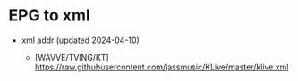 # EPG to xml

* xml addr (updated 2024-04-10)

  - [WAVVE/TVING/KT]
    https://raw.githubusercontent.com/jassmusic/KLive/master/klive.xml

